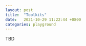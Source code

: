 ```yaml
---
layout: post
title:  "Toolkits"
date:   2021-10-29 11:22:44 +0800
categories: playground
---
```


TBD
